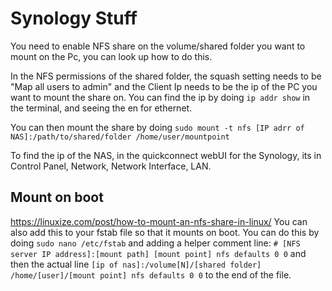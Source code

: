 # Synology Stuff

You need to enable NFS share on the volume/shared folder you want to mount on the Pc, you can look up how to do this. 

In the NFS permissions of the shared folder, the squash setting needs to be "Map all users to admin" and the Client Ip needs to be the ip of the PC you want to mount the share on. You can find the ip by doing `ip addr show` in the terminal, and seeing the en for ethernet.

You can then mount the share by doing `sudo mount -t nfs [IP adrr of NAS]:/path/to/shared/folder /home/user/mountpoint`

To find the ip of the NAS, in the quickconnect webUI for the Synology, its in Control Panel, Network, Network Interface, LAN. 

## Mount on boot
https://linuxize.com/post/how-to-mount-an-nfs-share-in-linux/
You can also add this to your fstab file so that it mounts on boot. You can do this by doing `sudo nano /etc/fstab` and adding a helper comment line: `# [NFS server IP address]:[mount path] [mount point] nfs defaults 0 0` and then the actual line `[ip of nas]:/volume[N]/[shared folder] /home/[user]/[mount point] nfs defaults 0 0` to the end of the file.


